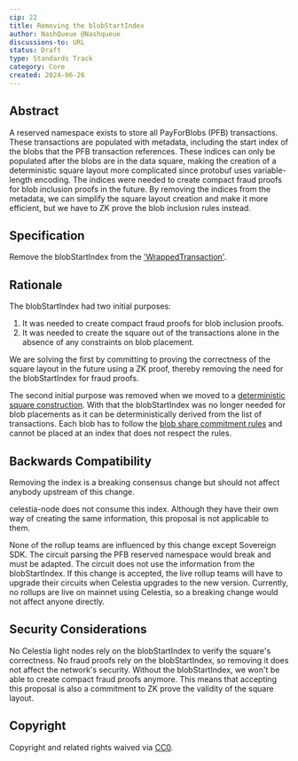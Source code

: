 ```yaml
---
cip: 22
title: Removing the blobStartIndex
author: NashQueue @Nashqueue
discussions-to: URL
status: Draft
type: Standards Track
category: Core
created: 2024-06-26
---
```


## Abstract

A reserved namespace exists to store all PayForBlobs (PFB) transactions. These transactions are populated with metadata, including the start index of the blobs that the PFB transaction references. These indices can only be populated after the blobs are in the data square, making the creation of a deterministic square layout more complicated since protobuf uses variable-length encoding. The indices were needed to create compact fraud proofs for blob inclusion proofs in the future. By removing the indices from the metadata, we can simplify the square layout creation and make it more efficient, but we have to ZK prove the blob inclusion rules instead.

## Specification

Remove the blobStartIndex from the ['WrappedTransaction'](https://celestiaorg.github.io/celestia-app/specs/data_structures.html#wrappedtransaction).

## Rationale

The blobStartIndex had two initial purposes:

1. It was needed to create compact fraud proofs for blob inclusion proofs.
2. It was needed to create the square out of the transactions alone in the absence of any constraints on blob placement.

We are solving the first by committing to proving the correctness of the square layout in the future using a ZK proof, thereby removing the need for the blobStartIndex for fraud proofs.

The second initial purpose was removed when we moved to a [deterministic square construction](https://github.com/celestiaorg/celestia-app/blob/main/docs/architecture/adr-020-deterministic-square-construction.md). With that the blobStartIndex was no longer needed for blob placements as it can be deterministically derived from the list of transactions. Each blob has to follow the [blob share commitment rules](https://celestiaorg.github.io/celestia-app/specs/data_square_layout.html#blob-share-commitment-rules) and cannot be placed at an index that does not respect the rules.

## Backwards Compatibility

Removing the index is a breaking consensus change but should not affect anybody upstream of this change.

celestia-node does not consume this index. Although they have their own way of creating the same information, this proposal is not applicable to them.

None of the rollup teams are influenced by this change except Sovereign SDK. The circuit parsing the PFB reserved namespace would break and must be adapted. The circuit does not use the information from the blobStartIndex. If this change is accepted, the live rollup teams will have to upgrade their circuits when Celestia upgrades to the new version. Currently, no rollups are live on mainnet using Celestia, so a breaking change would not affect anyone directly.

## Security Considerations

No Celestia light nodes rely on the blobStartIndex to verify the square's correctness. No fraud proofs rely on the blobStartIndex, so removing it does not affect the network's security. Without the blobStartIndex, we won't be able to create compact fraud proofs anymore. This means that accepting this proposal is also a commitment to ZK prove the validity of the square layout.

## Copyright

Copyright and related rights waived via [CC0](../LICENSE).
